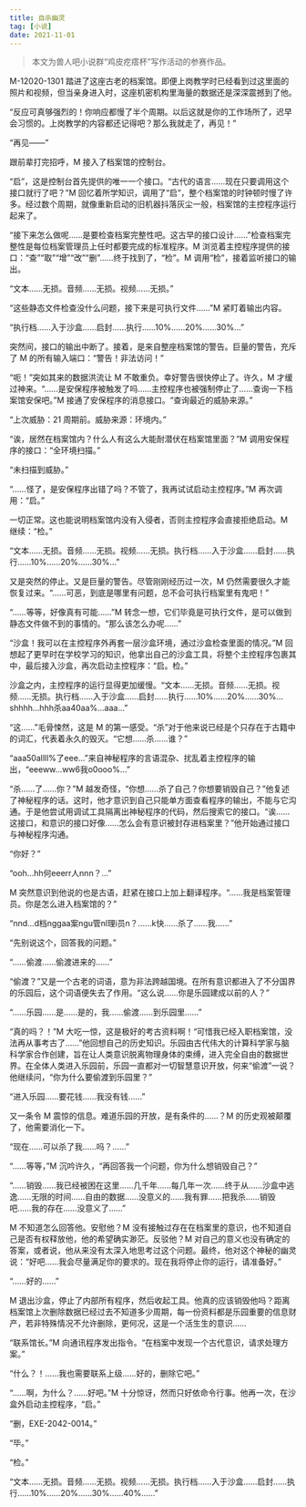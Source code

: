 ```yaml
---
title: 自杀幽灵
tag: [小说]
date: 2021-11-01
---
```


> 本文为兽人吧小说群“鸡皮疙瘩杯”写作活动的参赛作品。

<!-- :more -->

M-12020-1301 踏进了这座古老的档案馆。即便上岗教学时已经看到过这里面的照片和视频，但当亲身进入时，这座机密机构里海量的数据还是深深震撼到了他。

“反应可真够强烈的！你响应都慢了半个周期。以后这就是你的工作场所了，迟早会习惯的。上岗教学的内容都还记得吧？那么我就走了，再见！”

“再见——”

<!-- more -->

跟前辈打完招呼，M 接入了档案馆的控制台。

“启”，这是控制台首先提供的唯一一个接口。“古代的语言……现在只要调用这个接口就行了吧？”M 回忆着所学知识，调用了“启”，整个档案馆的时钟顿时慢了许多。经过数个周期，就像重新启动的旧机器抖落灰尘一般，档案馆的主控程序运行起来了。

“接下来怎么做呢……是要检查档案完整性吧。这古早的接口设计……”检查档案完整性是每位档案管理员上任时都要完成的标准程序。M 浏览着主控程序提供的接口：“查”“取”“增”“改”“删”……终于找到了，“检”。M 调用“检”，接着监听接口的输出。

“文本……无损。音频……无损。视频……无损。”

“这些静态文件检查没什么问题，接下来是可执行文件……”M 紧盯着输出内容。

“执行档……入于沙盒……启封……执行……10%……20%……30%…”

突然间，接口的输出中断了。接着，是来自整座档案馆的警告。巨量的警告，充斥了 M 的所有输入端口：“警告！非法访问！”

“呃！”突如其来的数据洪流让 M 不敢重负。幸好警告很快停止了。许久，M 才缓过神来。“……是安保程序被触发了吗……主控程序也被强制停止了……查询一下档案馆安保吧。”M 接通了安保程序的消息接口。“查询最近的威胁来源。”

“上次威胁：21 周期前。威胁来源：环境内。”

“诶，居然在档案馆内？什么人有这么大能耐潜伏在档案馆里面？”M 调用安保程序的接口：“全环境扫描。”

“未扫描到威胁。”

“……怪了，是安保程序出错了吗？不管了，我再试试启动主控程序。”M 再次调用：“启。”

一切正常。这也能说明档案馆内没有入侵者，否则主控程序会直接拒绝启动。M 继续：“检。”

“文本……无损。音频……无损。视频……无损。执行档……入于沙盒……启封……执行……10%……20%……30%…”

又是突然的停止。又是巨量的警告。尽管刚刚经历过一次，M 仍然需要很久才能恢复过来。“……可恶，到底是哪里有问题，总不会可执行档案里有鬼吧！”

“……等等，好像真有可能……”M 转念一想，它们毕竟是可执行文件，是可以做到静态文件做不到的事情的。“那么该怎么办呢……”

“沙盒！我可以在主控程序外再套一层沙盒环境，通过沙盒检查里面的情况。”M 回想起了更早时在学校学习的知识，他拿出自己的沙盒工具，将整个主控程序包裹其中，最后接入沙盒，再次启动主控程序：“启。检。”

沙盒之内，主控程序的运行显得更加缓慢。“文本……无损。音频……无损。视频……无损。执行档……入于沙盒……启封……执行……10%……20%……30%…shhhh…hhh杀aa40aa%…aaa…”

“这……”毛骨悚然，这是 M 的第一感受。“杀”对于他来说已经是个只存在于古籍中的词汇，代表着永久的毁灭。“它想……杀……谁？”

“aaa50allll%了eee…”来自神秘程序的言语混杂、扰乱着主控程序的输出，“eeeww…ww6我o0ooo%…”

“杀……了……你？”M 越发奇怪，“你想……杀了自己？你想要销毁自己？”他复述了神秘程序的话。这时，他才意识到自己只能单方面查看程序的输出，不能与它沟通。于是他尝试用调试工具隔离出神秘程序的代码，然后搜索它的接口。“诶……这接口，和意识的接口好像……怎么会有意识被封存进档案里？”他开始通过接口与神秘程序沟通。

“你好？”

“ooh…hh何eeerr人nnn？…”

M 突然意识到他说的也是古语，赶紧在接口上加上翻译程序。“……我是档案管理员。你是怎么进入档案馆的？”

“nnd…d档nggaa案ngu管nl理i员n？……k快……杀了……我……”

“先别说这个，回答我的问题。”

“……偷渡……偷渡进来的……”

“偷渡？”又是一个古老的词语，意为非法跨越国境。在所有意识都进入了不分国界的乐园后，这个词语便失去了作用。“这么说……你是乐园建成以前的人？”

“……乐园……是……是的，我……偷渡……到乐园里……”

“真的吗？！”M 大吃一惊，这是极好的考古资料啊！“可惜我已经入职档案馆，没法再从事考古了……”他回想自己的历史知识。乐园由古代伟大的计算科学家与脑科学家合作创建，旨在让人类意识脱离物理身体的束缚，进入完全自由的数据世界。在全体人类进入乐园前，乐园一直都对一切智慧意识开放，何来“偷渡”一说？他继续问，“你为什么要偷渡到乐园里？”

“进入乐园……要花钱……我没有钱……”

又一条令 M 震惊的信息。难道乐园的开放，是有条件的……？M 的历史观被颠覆了，他需要消化一下。

“现在……可以杀了我……吗？……”

“……等等，”M 沉吟许久，“再回答我一个问题，你为什么想销毁自己？”

“……销毁……我已经被困在这里……几千年……每几年一次……终于从……沙盒中逃逸……无限的时间……自由的数据……没意义的……我有罪……把我杀……销毁吧……我的存在……没意义了……”

M 不知道怎么回答他。安慰他？M 没有接触过存在在档案里的意识，也不知道自己是否有权释放他，他的希望确实渺茫。反驳他？M 对自己的意义也没有确定的答案，或者说，他从来没有太深入地思考过这个问题。最终，他对这个神秘的幽灵说：“好吧……我会尽量满足你的要求的。现在我将停止你的运行，请准备好。”

“……好的……”

M 退出沙盒，停止了内部所有程序，然后收起工具。他真的应该销毁他吗？距离档案馆上次删除数据已经过去不知道多少周期，每一份资料都是乐园重要的信息财产，若非特殊情况不允许删除，更何况，这是一个活生生的意识……

“联系馆长。”M 向通讯程序发出指令。“在档案中发现一个古代意识，请求处理方案。”

“什么？！……我也需要联系上级……好的，删除它吧。”

“……啊，为什么？……好吧。”M 十分惊讶，然而只好依命令行事。他再一次，在沙盒外启动主控程序，“启。”

“删，EXE-2042-0014。”

“毕。”

“检。”

“文本……无损。音频……无损。视频……无损。执行档……入于沙盒……启封……执行……10%……20%……30%……40%……”
